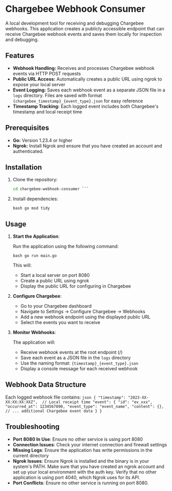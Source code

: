 # Chargebee Webhook Consumer

A local development tool for receiving and debugging Chargebee webhooks. This
application creates a publicly accessible endpoint that can receive Chargebee
webhook events and saves them locally for inspection and debugging.

## Features

- **Webhook Handling:** Receives and processes Chargebee webhook events via
  HTTP POST requests
- **Public URL Access:** Automatically creates a public URL using ngrok to
  expose your local server
- **Event Logging:** Saves each webhook event as a separate JSON file in a
  `logs` directory. Files are saved with format `{chargebee_timestamp}_{event_type}.json`
  for easy reference
- **Timestamp Tracking:** Each logged event includes both Chargebee's timestamp and local receipt time

## Prerequisites

- **Go:** Version 1.23.4 or higher
- **Ngrok:** Install Ngrok and ensure that you have created an account and
  authenticated.

## Installation

1. Clone the repository:

   ````bash git clone git@github.com:lukeberry99/chargebee-webhook-consumer.git
   cd chargebee-webhook-consumer ```

   ````

2. Install dependencies:

   `bash go mod tidy `

## Usage

1. **Start the Application**:

   Run the application using the following command:

   `bash go run main.go `

   This will:

   - Start a local server on port 8080
   - Create a public URL using ngrok
   - Display the public URL for configuring in Chargebee

2. **Configure Chargebee**:

   - Go to your Chargebee dashboard
   - Navigate to Settings → Configure Chargebee → Webhooks
   - Add a new webhook endpoint using the displayed public URL
   - Select the events you want to receive

3. **Monitor Webhooks**:

   The application will:

   - Receive webhook events at the root endpoint (/)
   - Save each event as a JSON file in the `logs` directory
   - Use the naming format: `{timestamp}_{event_type}.json`
   - Display a console message for each received webhook

## Webhook Data Structure

Each logged webhook file contains: `json { "timestamp":
"2023-XX-XX:XX:XX:XXZ",  // Local receipt time "event": { "id": "ev_xxx",
"occurred_at": 1234567890, "event_type": "event_name", "content": {}, // ...
additional Chargebee event data } } `

## Troubleshooting

- **Port 8080 In Use**: Ensure no other service is using port 8080
- **Connection Issues**: Check your internet connection and firewall settings
- **Missing Logs**: Ensure the application has write permissions in the current
  directory
- **Ngrok Issues**: Ensure Ngrok is installed and the binary is in your
  system's PATH. Make sure that you have created an ngrok account and set up your
  local environment with the auth key. Verify that no other application is using
  port 4040, which Ngrok uses for its API.
- **Port Conflicts**: Ensure no other service is running on port 8080.
